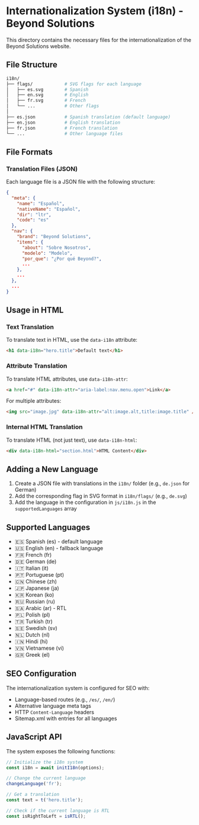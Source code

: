 # Internationalization System (i18n) - Beyond Solutions

This directory contains the necessary files for the internationalization of the Beyond Solutions website.

## File Structure

```bash
i18n/
├── flags/            # SVG flags for each language
│   ├── es.svg        # Spanish
│   ├── en.svg        # English
│   ├── fr.svg        # French
│   └── ...           # Other flags
│
├── es.json           # Spanish translation (default language)
├── en.json           # English translation
├── fr.json           # French translation
└── ...               # Other language files
```

## File Formats

### Translation Files (JSON)

Each language file is a JSON file with the following structure:

```json
{
  "meta": {
    "name": "Español",
    "nativeName": "Español",
    "dir": "ltr",
    "code": "es"
  },
  "nav": {
    "brand": "Beyond Solutions",
    "items": {
      "about": "Sobre Nosotros",
      "modelo": "Modelo",
      "por_que": "¿Por qué Beyond?",
      ...
    },
    ...
  },
  ...
}
```

## Usage in HTML

### Text Translation

To translate text in HTML, use the `data-i18n` attribute:

```html
<h1 data-i18n="hero.title">Default text</h1>
```

### Attribute Translation

To translate HTML attributes, use `data-i18n-attr`:

```html
<a href="#" data-i18n-attr="aria-label:nav.menu.open">Link</a>
```

For multiple attributes:

```html
<img src="image.jpg" data-i18n-attr="alt:image.alt,title:image.title" />
```

### Internal HTML Translation

To translate HTML (not just text), use `data-i18n-html`:

```html
<div data-i18n-html="section.html">HTML Content</div>
```

## Adding a New Language

1. Create a JSON file with translations in the `i18n/` folder (e.g., `de.json` for German)
2. Add the corresponding flag in SVG format in `i18n/flags/` (e.g., `de.svg`)
3. Add the language in the configuration in `js/i18n.js` in the `supportedLanguages` array

## Supported Languages

- 🇪🇸 Spanish (es) - default language
- 🇺🇸 English (en) - fallback language
- 🇫🇷 French (fr)
- 🇩🇪 German (de)
- 🇮🇹 Italian (it)
- 🇵🇹 Portuguese (pt)
- 🇨🇳 Chinese (zh)
- 🇯🇵 Japanese (ja)
- 🇰🇷 Korean (ko)
- 🇷🇺 Russian (ru)
- 🇸🇦 Arabic (ar) - RTL
- 🇵🇱 Polish (pl)
- 🇹🇷 Turkish (tr)
- 🇸🇪 Swedish (sv)
- 🇳🇱 Dutch (nl)
- 🇮🇳 Hindi (hi)
- 🇻🇳 Vietnamese (vi)
- 🇬🇷 Greek (el)

## SEO Configuration

The internationalization system is configured for SEO with:

- Language-based routes (e.g., `/es/`, `/en/`)
- Alternative language meta tags
- HTTP `Content-Language` headers
- Sitemap.xml with entries for all languages

## JavaScript API

The system exposes the following functions:

```javascript
// Initialize the i18n system
const i18n = await initI18n(options);

// Change the current language
changeLanguage('fr');

// Get a translation
const text = t('hero.title');

// Check if the current language is RTL
const isRightToLeft = isRTL();
```
